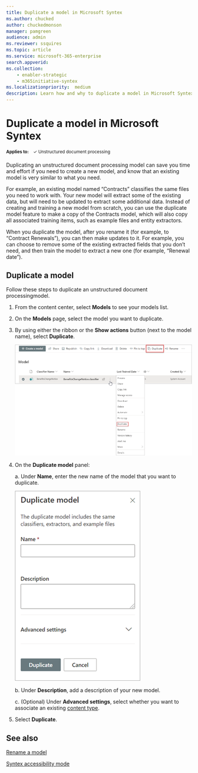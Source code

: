 ```yaml
---
title: Duplicate a model in Microsoft Syntex
ms.author: chucked
author: chuckedmonson
manager: pamgreen
audience: admin
ms.reviewer: ssquires
ms.topic: article
ms.service: microsoft-365-enterprise
search.appverid: 
ms.collection: 
    - enabler-strategic
    - m365initiative-syntex
ms.localizationpriority:  medium
description: Learn how and why to duplicate a model in Microsoft Syntex.
---
```


# Duplicate a model in Microsoft Syntex

<sup>**Applies to:**  &ensp; &#10003; Unstructured document processing </sup>

Duplicating an unstructured document processing model can save you time and effort if you need to create a new model, and know that an existing model is very similar to what you need.

For example, an existing model named “Contracts” classifies the same files you need to work with. Your new model will extract some of the existing data, but will need to be updated to extract some additional data. Instead of creating and training a new model from scratch, you can use the duplicate model feature to make a copy of the Contracts model, which will also copy all associated training items, such as example files and entity extractors.

When you duplicate the model, after you rename it (for example, to “Contract Renewals”), you can then make updates to it. For example, you can choose to remove some of the existing extracted fields that you don’t need, and then train the model to extract a new one (for example, “Renewal date”).

## Duplicate a model

Follow these steps to duplicate an unstructured document processingmodel.

1. From the content center, select **Models** to see your models list.

2. On the **Models** page, select the model you want to duplicate.

3. By using either the ribbon or the **Show actions** button (next to the model name), select **Duplicate**.</br>

    ![Screenshot of the Models page showing a selected model with the Duplicate options highlighted.](../media/content-understanding/select-model-duplicate-both.png) </br>

4. On the **Duplicate model** panel:

   a. Under **Name**, enter the new name of the model that you want to duplicate.</br>

    ![Screenshot showing the Duplicate model panel.](../media/content-understanding/duplicate-model-panel.png) </br>

   b. Under **Description**, add a description of your new model.

   c. (Optional) Under **Advanced settings**, select whether you want to associate an existing [content type](/sharepoint/governance/content-type-and-workflow-planning#content-type-overview).

5. Select **Duplicate**.

## See also

[Rename a model](rename-a-model.md)

[Syntex accessibility mode](accessibility-mode.md)